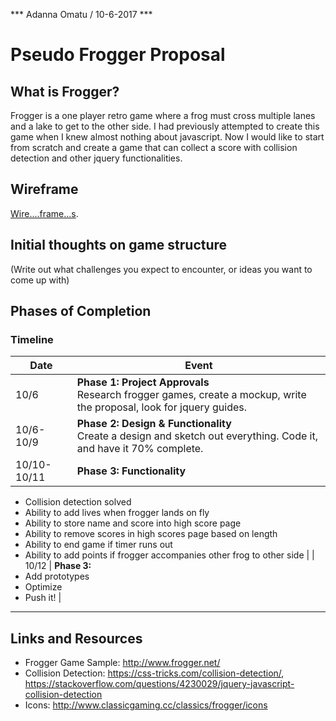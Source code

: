 *** Adanna Omatu / 10-6-2017 ***

# Pseudo Frogger Proposal

## What is Frogger?

Frogger is a one player retro game where a frog must cross multiple lanes and a lake to get to the other side. I had previously attempted to create this game when I knew almost nothing about javascript. Now I would like to start from scratch and create a game that can collect a score with collision detection and other jquery functionalities.

## Wireframe

[Wire....frame...s](https://github.com/adanna21/froggerGame/tree/master/assests).

## Initial thoughts on game structure

(Write out what challenges you expect to encounter, or ideas you want to come up with)

## Phases of Completion
### Timeline

| Date        | Event                                                                                                                                                                                                                         |
|-------------|-------------------------------------------------------------------------------------------------------------------------------------------------------------------------------------------------------------------------------|
| 10/6        | **Phase 1: Project Approvals**<br/> Research frogger games, create a mockup, write the proposal, look for jquery guides.                                                                                              |
| 10/6-10/9 | **Phase 2: Design & Functionality**<br/> Create a design and sketch out everything. Code it, and have it 70% complete. |
| 10/10-10/11 | **Phase 3: Functionality**<br/> 
- Collision detection solved
- Ability to add lives when frogger lands on fly
- Ability to store name and score into high score page 
- Ability to remove scores in high scores page based on length
- Ability to end game if timer runs out
- Ability to add points if frogger accompanies other frog to other side                                                                                                                                                |
| 10/12 | **Phase 3:**<br/> 
- Add prototypes
- Optimize
- Push it!                                                                                                                                     |
---

## Links and Resources

- Frogger Game Sample: http://www.frogger.net/
- Collision Detection: https://css-tricks.com/collision-detection/, https://stackoverflow.com/questions/4230029/jquery-javascript-collision-detection
- Icons: http://www.classicgaming.cc/classics/frogger/icons
